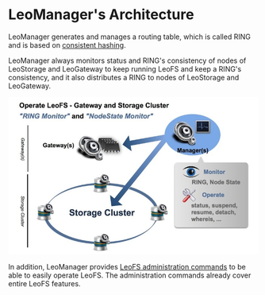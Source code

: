 # LeoManager's Architecture

LeoManager generates and manages a routing table, which is called RING and is based on <a href="https://en.wikipedia.org/wiki/Consistent_hashing" target="_blank">consistent hashing</a>.

LeoManager always monitors status and RING's consistency of nodes of LeoStorage and LeoGateway to keep running LeoFS and keep a RING's consistency, and it also distributes a RING to nodes of LeoStorage and LeoGateway.

![](../assets/leofs-architecture.007.jpg)

In addition, LeoManager provides [LeoFS administration commands]() to be able to easily operate LeoFS. The administration commands already cover entire LeoFS features.